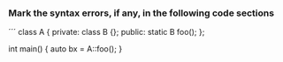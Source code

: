 ### Mark the syntax errors, if any, in the following code sections

´´´
class A {
private:
	class B {};
public:
	static B foo();
};

int main()
{
	auto bx = A::foo();
}
```
